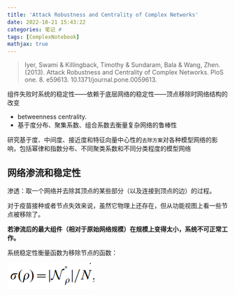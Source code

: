 ```yaml
---
title: 'Attack Robustness and Centrality of Complex Networks'
date: 2022-10-21 15:43:22
categories: 笔记 #
tags: [ComplexNotebook]
mathjax: true
---
```


>Iyer, Swami & Killingback, Timothy & Sundaram, Bala & Wang, Zhen. (2013). Attack Robustness and Centrality of Complex Networks. PloS one. 8. e59613. 10.1371/journal.pone.0059613. 

组件失败时系统的稳定性——依赖于底层网络的稳定性——顶点移除时网络结构的改变

- betweenness centrality.
- 基于度分布、聚集系数、组合系数去衡量复杂网络的鲁棒性

研究基于度、中间度、接近度和特征向量中心性的`去除方案`对各种模型网络的影响，包括幂律和指数分布、不同聚类系数和不同分类程度的模型网络

## 网络渗流和稳定性

渗透：取一个网络并去除其顶点的某些部分（以及连接到顶点的边）的过程。

对于疫苗接种或者节点失效来说，虽然它物理上还存在，但从功能视图上看一些节点被移除了。

**若渗流后的最大组件（相对于原始网络规模）在规模上变得太小，系统不可正常工作。**



系统稳定性衡量函数为移除节点的函数：

![1666345435871](ComplexNetWork/1666345435871.png)



